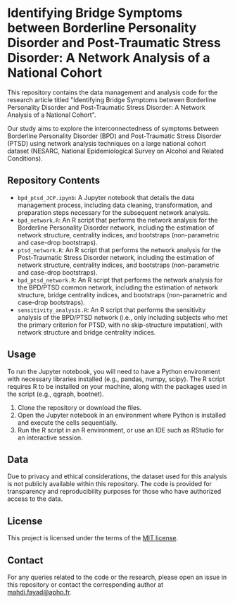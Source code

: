 # Identifying Bridge Symptoms between Borderline Personality Disorder and Post-Traumatic Stress Disorder: A Network Analysis of a National Cohort

This repository contains the data management and analysis code for the research article titled "Identifying Bridge Symptoms between Borderline Personality Disorder and Post-Traumatic Stress Disorder: A Network Analysis of a National Cohort". 

Our study aims to explore the interconnectedness of symptoms between Borderline Personality Disorder (BPD) and Post-Traumatic Stress Disorder (PTSD) using network analysis techniques on a large national cohort dataset (NESARC, National Epidemiological Survey on Alcohol and Related Conditions).

## Repository Contents

- `bpd_ptsd_JCP.ipynb`: A Jupyter notebook that details the data management process, including data cleaning, transformation, and preparation steps necessary for the subsequent network analysis.
- `bpd_network.R`: An R script that performs the network analysis for the Borderline Personality Disorder network, including the estimation of network structure, centrality indices, and bootstraps (non-parametric and case-drop bootstraps).
- `ptsd_network.R`: An R script that performs the network analysis for the Post-Traumatic Stress Disorder network, including the estimation of network structure, centrality indices, and bootstraps (non-parametric and case-drop bootstraps).
- `bpd_ptsd_network.R`: An R script that performs the network analysis for the BPD/PTSD common network, including the estimation of network structure, bridge centrality indices, and bootstraps (non-parametric and case-drop bootstraps).
- `sensitivity_analysis.R`: An R script that performs the sensitivity analysis of the BPD/PTSD network (i.e., only including subjects who met the primary criterion for PTSD, with no skip-structure imputation), with network structure and bridge centrality indices. 

## Usage

To run the Jupyter notebook, you will need to have a Python environment with necessary libraries installed (e.g., pandas, numpy, scipy). The R script requires R to be installed on your machine, along with the packages used in the script (e.g., qgraph, bootnet).

1. Clone the repository or download the files.
2. Open the Jupyter notebook in an environment where Python is installed and execute the cells sequentially.
3. Run the R script in an R environment, or use an IDE such as RStudio for an interactive session.

## Data

Due to privacy and ethical considerations, the dataset used for this analysis is not publicly available within this repository. The code is provided for transparency and reproducibility purposes for those who have authorized access to the data.


## License

This project is licensed under the terms of the [MIT license](LICENSE).

## Contact

For any queries related to the code or the research, please open an issue in this repository or contact the corresponding author at mahdi.fayad@aphp.fr.
